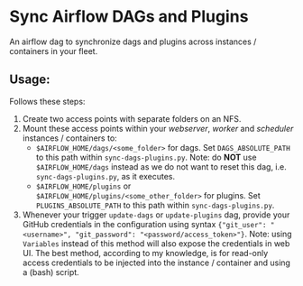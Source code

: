 # Sync Airflow DAGs and Plugins
An airflow dag to synchronize dags and plugins across instances / containers in your fleet.

## Usage:
Follows these steps:
1. Create two access points with separate folders on an NFS.
2. Mount these access points within your _webserver_, _worker_ and _scheduler_ instances / containers to:
    - `$AIRFLOW_HOME/dags/<some_folder>` for dags. Set `DAGS_ABSOLUTE_PATH` to this path within `sync-dags-plugins.py`.
    Note: do **NOT** use `$AIRFLOW_HOME/dags` instead as we do not want to reset this dag, i.e. `sync-dags-plugins.py`, as it executes.
    - `$AIRFLOW_HOME/plugins` or `$AIRFLOW_HOME/plugins/<some_other_folder>` for plugins. Set `PLUGINS_ABSOLUTE_PATH` to this path within `sync-dags-plugins.py`.
3. Whenever your trigger `update-dags` or `update-plugins` dag, provide your GitHub credentials in the configuration using syntax `{"git_user": "<username>", "git_password": "<password/access_token>"}`.
Note: using `Variables` instead of this method will also expose the credentials in web UI. The best method, according to my knowledge, is for read-only access credentials to be injected into the instance / container and using a (bash) script.
